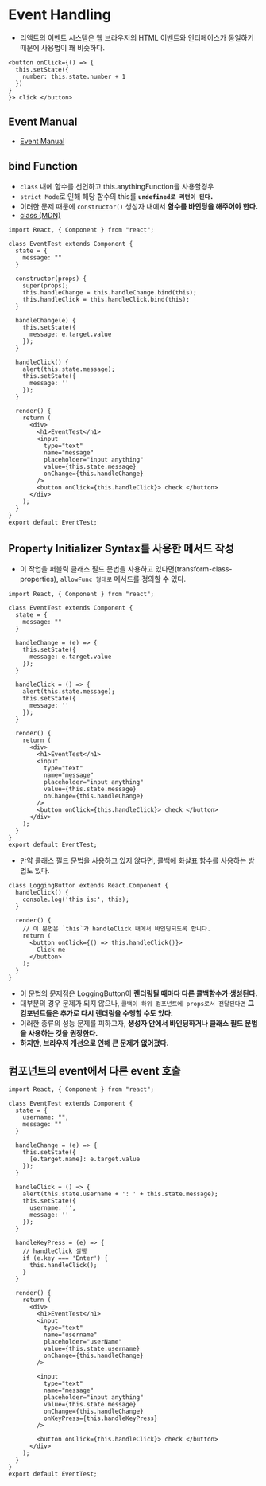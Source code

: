 # Event Handling

- 리액트의 이벤트 시스템은 웹 브라우저의 HTML 이벤트와 인터페이스가 동일하기 때문에 사용법이 꽤 비슷하다.

```JSX
<button onClick={() => {
  this.setState({
    number: this.state.number + 1
  })
}
}> click </button>
```

## Event Manual

- [Event Manual](https://facebook.github.io/react/docs/events.html)

## bind Function

- `class` 내에 함수를 선언하고 this.anythingFunction을 사용할경우
- `strict Mode`로 인해 해당 함수의 this를 **`undefined로 리턴이 된다.`**
- 이러한 문제 때문에 `constructor()` 생성자 내에서 **함수를 바인딩을 해주어야 한다.**
- [class (MDN)](https://developer.mozilla.org/ko/docs/Web/JavaScript/Reference/Classes)

```JSX
import React, { Component } from "react";

class EventTest extends Component {
  state = {
    message: ""
  }

  constructor(props) {
    super(props);
    this.handleChange = this.handleChange.bind(this);
    this.handleClick = this.handleClick.bind(this);
  }

  handleChange(e) {
    this.setState({
      message: e.target.value
    });
  }

  handleClick() {
    alert(this.state.message);
    this.setState({
      message: ''
    });
  }

  render() {
    return (
      <div>
        <h1>EventTest</h1>
        <input
          type="text"
          name="message"
          placeholder="input anything"
          value={this.state.message}
          onChange={this.handleChange}
        />
        <button onClick={this.handleClick}> check </button>
      </div>
    );
  }
}
export default EventTest;
```

## Property Initializer Syntax를 사용한 메서드 작성

- 이 작업을 퍼블릭 클래스 필드 문법을 사용하고 있다면(transform-class-properties), `allowFunc 형태로` 메서드를 정의할 수 있다.

```JSX
import React, { Component } from "react";

class EventTest extends Component {
  state = {
    message: ""
  }

  handleChange = (e) => {
    this.setState({
      message: e.target.value
    });
  }

  handleClick = () => {
    alert(this.state.message);
    this.setState({
      message: ''
    });
  }

  render() {
    return (
      <div>
        <h1>EventTest</h1>
        <input
          type="text"
          name="message"
          placeholder="input anything"
          value={this.state.message}
          onChange={this.handleChange}
        />
        <button onClick={this.handleClick}> check </button>
      </div>
    );
  }
}
export default EventTest;
```

- 만약 클래스 필드 문법을 사용하고 있지 않다면, 콜백에 화살표 함수를 사용하는 방법도 있다.

```JSX
class LoggingButton extends React.Component {
  handleClick() {
    console.log('this is:', this);
  }

  render() {
    // 이 문법은 `this`가 handleClick 내에서 바인딩되도록 합니다.
    return (
      <button onClick={() => this.handleClick()}>
        Click me
      </button>
    );
  }
}
```

- 이 문법의 문제점은 LoggingButton이 **렌더링될 때마다 다른 콜백함수가 생성된다.**
- 대부분의 경우 문제가 되지 않으나, `콜백이 하위 컴포넌트에 props로서 전달된다면` **그 컴포넌트들은 추가로 다시 렌더링을 수행할 수도 있다.**
- 이러한 종류의 성능 문제를 피하고자, **생성자 안에서 바인딩하거나 클래스 필드 문법을 사용하는 것을 권장한다.**
- **하지만, 브라우저 개선으로 인해 큰 문제가 없어졌다.**

## 컴포넌트의 event에서 다른 event 호출

```JSX
import React, { Component } from "react";

class EventTest extends Component {
  state = {
    username: "",
    message: ""
  }

  handleChange = (e) => {
    this.setState({
      [e.target.name]: e.target.value
    });
  }

  handleClick = () => {
    alert(this.state.username + ': ' + this.state.message);
    this.setState({
      username: '',
      message: ''
    });
  }

  handleKeyPress = (e) => {
    // handleClick 실행
    if (e.key === 'Enter') {
      this.handleClick();
    }
  }

  render() {
    return (
      <div>
        <h1>EventTest</h1>
        <input
          type="text"
          name="username"
          placeholder="userName"
          value={this.state.username}
          onChange={this.handleChange}
        />

        <input
          type="text"
          name="message"
          placeholder="input anything"
          value={this.state.message}
          onChange={this.handleChange}
          onKeyPress={this.handleKeyPress}
        />

        <button onClick={this.handleClick}> check </button>
      </div>
    );
  }
}
export default EventTest;
```
